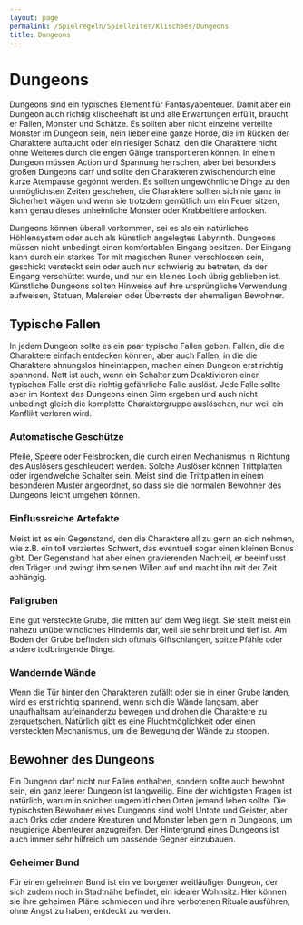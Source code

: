 ```yaml
---
layout: page
permalink: /Spielregeln/Spielleiter/Klischees/Dungeons
title: Dungeons
---
```


# Dungeons

Dungeons sind ein typisches Element für Fantasyabenteuer. Damit aber ein Dungeon auch richtig klischeehaft ist und alle Erwartungen erfüllt, braucht er Fallen, Monster und Schätze. Es sollten aber nicht einzelne verteilte Monster im Dungeon sein, nein lieber eine ganze Horde, die im Rücken der Charaktere auftaucht oder ein riesiger Schatz, den die Charaktere nicht ohne Weiteres durch die engen Gänge transportieren können. In einem Dungeon müssen Action und Spannung herrschen, aber bei besonders großen Dungeons darf und sollte den Charakteren zwischendurch eine kurze Atempause gegönnt werden. Es sollten ungewöhnliche Dinge zu den unmöglichsten Zeiten geschehen, die Charaktere sollten sich nie ganz in Sicherheit wägen und wenn sie trotzdem gemütlich um ein Feuer sitzen, kann genau dieses unheimliche Monster oder Krabbeltiere anlocken.

Dungeons können überall vorkommen, sei es als ein natürliches Höhlensystem oder auch als künstlich angelegtes Labyrinth. Dungeons müssen nicht unbedingt einen komfortablen Eingang besitzen. Der Eingang kann durch ein starkes Tor mit magischen Runen verschlossen sein, geschickt versteckt sein oder auch nur schwierig zu betreten, da der Eingang verschüttet wurde, und nur ein kleines Loch übrig geblieben ist. Künstliche Dungeons sollten Hinweise auf ihre ursprüngliche Verwendung aufweisen, Statuen, Malereien oder Überreste der ehemaligen Bewohner.

## Typische Fallen

In jedem Dungeon sollte es ein paar typische Fallen geben. Fallen, die die Charaktere einfach entdecken können, aber auch Fallen, in die die Charaktere ahnungslos hineintappen, machen einen Dungeon erst richtig spannend. Nett ist auch, wenn ein Schalter zum Deaktivieren einer typischen Falle erst die richtig gefährliche Falle auslöst. Jede Falle sollte aber im Kontext des Dungeons einen Sinn ergeben und auch nicht unbedingt gleich die komplette Charaktergruppe auslöschen, nur weil ein Konflikt verloren wird.

### Automatische Geschütze

Pfeile, Speere oder Felsbrocken, die durch einen Mechanismus in Richtung des Auslösers geschleudert werden. Solche Auslöser können Trittplatten oder irgendwelche Schalter sein. Meist sind die Trittplatten in einem besonderen Muster angeordnet, so dass sie die normalen Bewohner des Dungeons leicht umgehen können.

### Einflussreiche Artefakte

Meist ist es ein Gegenstand, den die Charaktere all zu gern an sich nehmen, wie z.B. ein toll verziertes Schwert, das eventuell sogar einen kleinen Bonus gibt. Der Gegenstand hat aber einen gravierenden Nachteil, er beeinflusst den Träger und zwingt ihm seinen Willen auf und macht ihn mit der Zeit abhängig.

### Fallgruben

Eine gut versteckte Grube, die mitten auf dem Weg liegt. Sie stellt meist ein nahezu unüberwindliches Hindernis dar, weil sie sehr breit und tief ist. Am Boden der Grube befinden sich oftmals Giftschlangen, spitze Pfähle oder andere todbringende Dinge.

### Wandernde Wände

Wenn die Tür hinter den Charakteren zufällt oder sie in einer Grube landen, wird es erst richtig spannend, wenn sich die Wände langsam, aber unaufhaltsam aufeinanderzu bewegen und drohen die Charaktere zu zerquetschen. Natürlich gibt es eine Fluchtmöglichkeit oder einen versteckten Mechanismus, um die Bewegung der Wände zu stoppen.

## Bewohner des Dungeons

Ein Dungeon darf nicht nur Fallen enthalten, sondern sollte auch bewohnt sein, ein ganz leerer Dungeon ist langweilig. Eine der wichtigsten Fragen ist natürlich, warum in solchen ungemütlichen Orten jemand leben sollte. Die typischsten Bewohner eines Dungeons sind wohl Untote und Geister, aber auch Orks oder andere Kreaturen und Monster leben gern in Dungeons, um neugierige Abenteurer anzugreifen. Der Hintergrund eines Dungeons ist auch immer sehr hilfreich um passende Gegner einzubauen. 

### Geheimer Bund

Für einen geheimen Bund ist ein verborgener weitläufiger Dungeon, der sich zudem noch in Stadtnähe befindet, ein idealer Wohnsitz. Hier können sie ihre geheimen Pläne schmieden und ihre verbotenen Rituale ausführen, ohne Angst zu haben, entdeckt zu werden.


